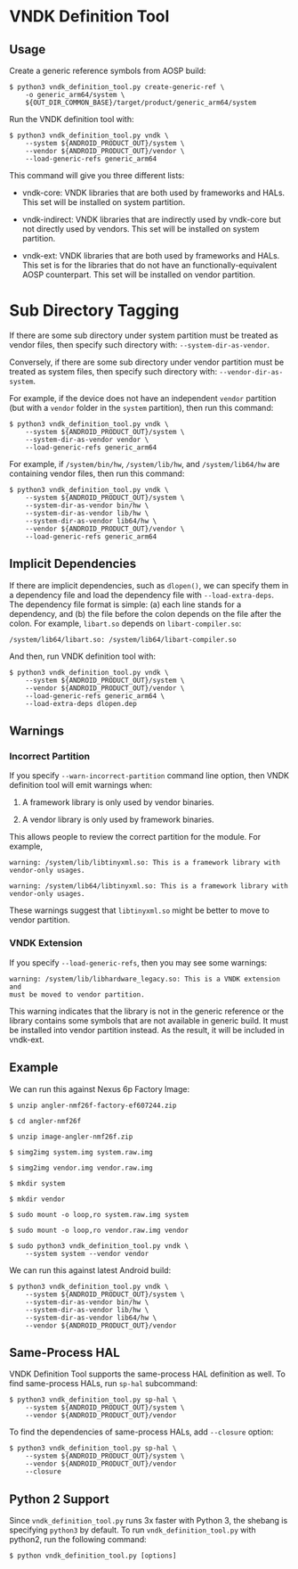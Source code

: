 VNDK Definition Tool
====================

## Usage

Create a generic reference symbols from AOSP build:

    $ python3 vndk_definition_tool.py create-generic-ref \
        -o generic_arm64/system \
        ${OUT_DIR_COMMON_BASE}/target/product/generic_arm64/system

Run the VNDK definition tool with:

    $ python3 vndk_definition_tool.py vndk \
        --system ${ANDROID_PRODUCT_OUT}/system \
        --vendor ${ANDROID_PRODUCT_OUT}/vendor \
        --load-generic-refs generic_arm64

This command will give you three different lists:

- vndk-core: VNDK libraries that are both used by frameworks and HALs.  This
  set will be installed on system partition.

- vndk-indirect: VNDK libraries that are indirectly used by vndk-core but
  not directly used by vendors.  This set will be installed on system partition.

- vndk-ext: VNDK libraries that are both used by frameworks and HALs.  This set
  is for the libraries that do not have an functionally-equivalent AOSP
  counterpart.  This set will be installed on vendor partition.


# Sub Directory Tagging

If there are some sub directory under system partition must be treated as
vendor files, then specify such directory with: `--system-dir-as-vendor`.

Conversely, if there are some sub directory under vendor partition must be
treated as system files, then specify such directory with:
`--vendor-dir-as-system`.

For example, if the device does not have an independent `vendor` partition (but
with a `vendor` folder in the `system` partition), then run this command:

    $ python3 vndk_definition_tool.py vndk \
        --system ${ANDROID_PRODUCT_OUT}/system \
        --system-dir-as-vendor vendor \
        --load-generic-refs generic_arm64

For example, if `/system/bin/hw`, `/system/lib/hw`, and `/system/lib64/hw` are
containing vendor files, then run this command:

    $ python3 vndk_definition_tool.py vndk \
        --system ${ANDROID_PRODUCT_OUT}/system \
        --system-dir-as-vendor bin/hw \
        --system-dir-as-vendor lib/hw \
        --system-dir-as-vendor lib64/hw \
        --vendor ${ANDROID_PRODUCT_OUT}/vendor \
        --load-generic-refs generic_arm64


## Implicit Dependencies

If there are implicit dependencies, such as `dlopen()`, we can specify them in
a dependency file and load the dependency file with `--load-extra-deps`.  The
dependency file format is simple: (a) each line stands for a dependency, and
(b) the file before the colon depends on the file after the colon.  For
example, `libart.so` depends on `libart-compiler.so`:

    /system/lib64/libart.so: /system/lib64/libart-compiler.so

And then, run VNDK definition tool with:

    $ python3 vndk_definition_tool.py vndk \
        --system ${ANDROID_PRODUCT_OUT}/system \
        --vendor ${ANDROID_PRODUCT_OUT}/vendor \
        --load-generic-refs generic_arm64 \
        --load-extra-deps dlopen.dep


## Warnings

### Incorrect Partition

If you specify `--warn-incorrect-partition` command line option, then VNDK
definition tool will emit warnings when:

1. A framework library is only used by vendor binaries.

2. A vendor library is only used by framework binaries.

This allows people to review the correct partition for the module.  For example,

    warning: /system/lib/libtinyxml.so: This is a framework library with
    vendor-only usages.

    warning: /system/lib64/libtinyxml.so: This is a framework library with
    vendor-only usages.

These warnings suggest that `libtinyxml.so` might be better to move to vendor
partition.


### VNDK Extension

If you specify `--load-generic-refs`, then you may see some warnings:

    warning: /system/lib/libhardware_legacy.so: This is a VNDK extension and
    must be moved to vendor partition.

This warning indicates that the library is not in the generic reference or the
library contains some symbols that are not available in generic build.  It must
be installed into vendor partition instead.  As the result, it will be included
in vndk-ext.


## Example

We can run this against Nexus 6p Factory Image:

    $ unzip angler-nmf26f-factory-ef607244.zip

    $ cd angler-nmf26f

    $ unzip image-angler-nmf26f.zip

    $ simg2img system.img system.raw.img

    $ simg2img vendor.img vendor.raw.img

    $ mkdir system

    $ mkdir vendor

    $ sudo mount -o loop,ro system.raw.img system

    $ sudo mount -o loop,ro vendor.raw.img vendor

    $ sudo python3 vndk_definition_tool.py vndk \
        --system system --vendor vendor

We can run this against latest Android build:

    $ python3 vndk_definition_tool.py vndk \
        --system ${ANDROID_PRODUCT_OUT}/system \
        --system-dir-as-vendor bin/hw \
        --system-dir-as-vendor lib/hw \
        --system-dir-as-vendor lib64/hw \
        --vendor ${ANDROID_PRODUCT_OUT}/vendor


## Same-Process HAL

VNDK Definition Tool supports the same-process HAL definition as well.  To find
same-process HALs, run `sp-hal` subcommand:

    $ python3 vndk_definition_tool.py sp-hal \
        --system ${ANDROID_PRODUCT_OUT}/system \
        --vendor ${ANDROID_PRODUCT_OUT}/vendor

To find the dependencies of same-process HALs, add `--closure` option:

    $ python3 vndk_definition_tool.py sp-hal \
        --system ${ANDROID_PRODUCT_OUT}/system \
        --vendor ${ANDROID_PRODUCT_OUT}/vendor
        --closure


## Python 2 Support

Since `vndk_definition_tool.py` runs 3x faster with Python 3, the shebang is
specifying `python3` by default.  To run `vndk_definition_tool.py` with
python2, run the following command:

    $ python vndk_definition_tool.py [options]
